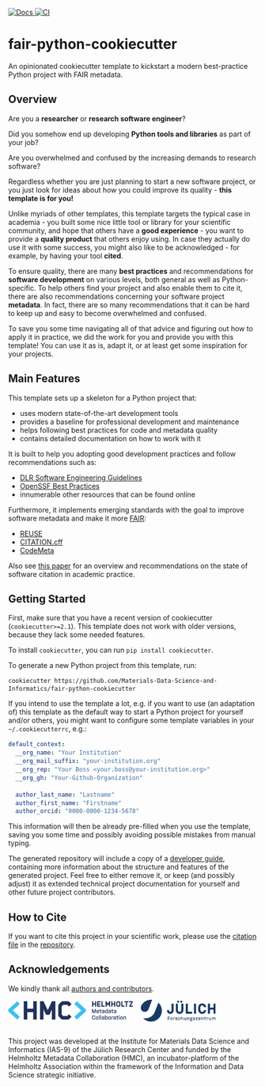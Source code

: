 [
![Docs](https://img.shields.io/badge/read-docs-success)
](https://materials-data-science-and-informatics.github.io/fair-python-cookiecutter)
[
![CI](https://img.shields.io/github/actions/workflow/status/Materials-Data-Science-and-Informatics/fair-python-cookiecutter/ci.yml?branch=main&label=ci)
](https://github.com/Materials-Data-Science-and-Informatics/fair-python-cookiecutter/actions/workflows/ci.yml)

<!-- --8<-- [start:abstract] -->
# fair-python-cookiecutter

An opinionated cookiecutter template to kickstart a modern best-practice Python project with FAIR metadata.

## Overview

Are you a **researcher** or **research software engineer**?

Did you somehow end up developing **Python tools and libraries** as part of your job?

Are you overwhelmed and confused by the increasing demands to research software?

Regardless whether you are just planning to start a new software project, or you just
look for ideas about how you could improve its quality - **this template is for you!**

Unlike myriads of other templates, this template targets the typical case in academia -
you built some nice little tool or library for your scientific community,
and hope that others have a **good experience** - you want to provide a **quality
product** that others enjoy using. In case they actually do use it with some success, you
might also like to be acknowledged - for example, by having your tool **cited**.

To ensure quality, there are many **best practices** and recommendations for **software
development** on various levels, both general as well as Python-specific. To help others
find your project and also enable them to cite it, there are also recommendations
concerning your software project **metadata**. In fact, there are so many recommendations
that it can be hard to keep up and easy to become overwhelmed and confused.

To save you some time navigating all of that advice and figuring out how to apply it in
practice, we did the work for you and provide you with this template!
You can use it as is, adapt it, or at least get some inspiration for your projects.

## Main Features

This template sets up a skeleton for a Python project that:

* uses modern state-of-the-art development tools
* provides a baseline for professional development and maintenance
* helps following best practices for code and metadata quality
* contains detailed documentation on how to work with it

It is built to help you adopting good development practices
and follow recommendations such as:

* [DLR Software Engineering Guidelines](https://rse.dlr.de/guidelines/00_dlr-se-guidelines_en.html)
* [OpenSSF Best Practices](https://bestpractices.coreinfrastructure.org/en/criteria/0)
* innumerable other resources that can be found online

Furthermore, it implements emerging standards with the goal to improve
software metadata and make it more [FAIR](https://www.go-fair.org/fair-principles/):

* [REUSE](https://reuse.software/)
* [CITATION.cff](https://citation-file-format.github.io/)
* [CodeMeta](https://codemeta.github.io/)

Also see [this paper](https://doi.org/10.48550/arXiv.1905.08674) for an overview and
recommendations on the state of software citation in academic practice.

<!-- --8<-- [end:abstract] -->

<!-- --8<-- [start:quickstart] -->

## Getting Started

First, make sure that you have a recent version of cookiecutter (`cookiecutter>=2.1`).
This template does not work with older versions, because they lack some needed features.

To install `cookiecutter`, you can run `pip install cookiecutter`.

To generate a new Python project from this template, run:

```
cookiecutter https://github.com/Materials-Data-Science-and-Informatics/fair-python-cookiecutter
```

If you intend to use the template a lot, e.g. if you want to use (an adaptation of)
this template as the default way to start a Python project for yourself and/or others,
you might want to configure some template variables in your `~/.cookiecutterrc`, e.g.:

```yaml
default_context:
  __org_name: "Your Institution"
  __org_mail_suffix: "your-institution.org"
  __org_rep: "Your Boss <your.boss@your-institution.org>"
  __org_gh: "Your-Github-Organization"

  author_last_name: "Lastname"
  author_first_name: "Firstname"
  author_orcid: "0000-0000-1234-5678"
```

This information will then be already pre-filled when you use the template,
saving you some time and possibly avoiding possible mistakes from manual typing.

The generated repository will include a copy of a [developer guide](./dev_guide.md),
containing more information about the structure and features of the generated project.
Feel free to either remove it, or keep (and possibly adjust) it as extended technical
project documentation for yourself and other future project contributors.

<!-- --8<-- [end:quickstart] -->

<!-- --8<-- [start:citation] -->

## How to Cite

If you want to cite this project in your scientific work,
please use the [citation file](https://citation-file-format.github.io/)
in the [repository](https://github.com/Materials-Data-Science-and-Informatics/fair-python-cookiecutter/blob/main/CITATION.cff).

<!-- --8<-- [end:citation] -->
<!-- --8<-- [start:acknowledgements] -->

## Acknowledgements

We kindly thank all
[authors and contributors](https://materials-data-science-and-informatics.github.io/fair-python-cookiecutter/latest/credits).

<div>
<img style="vertical-align: middle;" alt="HMC Logo" src="https://github.com/Materials-Data-Science-and-Informatics/Logos/raw/main/HMC/HMC_Logo_M.png" width=50% height=50% />
&nbsp;&nbsp;
<img style="vertical-align: middle;" alt="FZJ Logo" src="https://github.com/Materials-Data-Science-and-Informatics/Logos/raw/main/FZJ/FZJ.png" width=30% height=30% />
</div>
<br />

This project was developed at the Institute for Materials Data Science and Informatics
(IAS-9) of the Jülich Research Center and funded by the Helmholtz Metadata Collaboration
(HMC), an incubator-platform of the Helmholtz Association within the framework of the
Information and Data Science strategic initiative.

<!-- --8<-- [end:acknowledgements] -->
